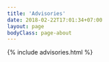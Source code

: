 ```yaml
---
title: 'Advisories'
date: 2018-02-22T17:01:34+07:00
layout: page
bodyClass: page-about
---
```


{% include advisories.html %}